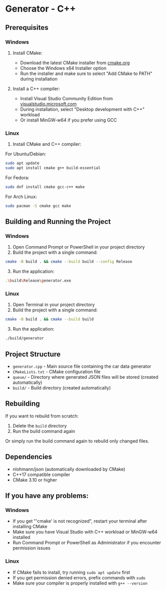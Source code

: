 # Generator - C++

## Prerequisites

### Windows

1. Install CMake:
   - Download the latest CMake installer from [cmake.org](https://cmake.org/download/)
   - Choose the Windows x64 Installer option
   - Run the installer and make sure to select "Add CMake to PATH" during installation

2. Install a C++ compiler:
   - Install Visual Studio Community Edition from [visualstudio.microsoft.com](https://visualstudio.microsoft.com/downloads/)
   - During installation, select "Desktop development with C++" workload
   - Or install MinGW-w64 if you prefer using GCC

### Linux

1. Install CMake and C++ compiler:

For Ubuntu/Debian:
```bash
sudo apt update
sudo apt install cmake g++ build-essential
```

For Fedora:
```bash
sudo dnf install cmake gcc-c++ make
```

For Arch Linux:
```bash
sudo pacman -S cmake gcc make
```

## Building and Running the Project

### Windows

1. Open Command Prompt or PowerShell in your project directory
2. Build the project with a single command:
```bash
cmake -B build . && cmake --build build --config Release
```
3. Run the application:
```bash
.\build\Release\generator.exe
```

### Linux

1. Open Terminal in your project directory
2. Build the project with a single command:
```bash
cmake -B build . && cmake --build build
```
3. Run the application:
```bash
./build/generator
```

## Project Structure

- `generator.cpp` - Main source file containing the car data generator
- `CMakeLists.txt` - CMake configuration file
- `queue/` - Directory where generated JSON files will be stored (created automatically)
- `build/` - Build directory (created automatically)

## Rebuilding

If you want to rebuild from scratch:
1. Delete the `build` directory
2. Run the build command again

Or simply run the build command again to rebuild only changed files.

## Dependencies

- nlohmann/json (automatically downloaded by CMake)
- C++17 compatible compiler
- CMake 3.10 or higher

## If you have any problems:

### Windows
- If you get "'cmake' is not recognized", restart your terminal after installing CMake
- Make sure you have Visual Studio with C++ workload or MinGW-w64 installed
- Run Command Prompt or PowerShell as Administrator if you encounter permission issues

### Linux
- If CMake fails to install, try running `sudo apt update` first
- If you get permission denied errors, prefix commands with `sudo`
- Make sure your compiler is properly installed with `g++ --version`